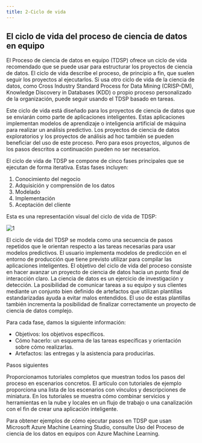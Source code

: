 ```yaml
---
title: 2-Ciclo de vida 
---
```

## El ciclo de vida del proceso de ciencia de datos en equipo


El Proceso de ciencia de datos en equipo (TDSP) ofrece un ciclo de vida recomendado que se puede usar para estructurar los proyectos de ciencia de datos. El ciclo de vida describe el proceso, de principio a fin, que suelen seguir los proyectos al ejecutarlos. Si usa otro ciclo de vida de la ciencia de datos, como Cross Industry Standard Process for Data Mining (CRISP-DM), Knowledge Discovery in Databases (KDD) o propio proceso personalizado de la organización, puede seguir usando el TDSP basado en tareas.

Este ciclo de vida está diseñado para los proyectos de ciencia de datos que se enviarán como parte de aplicaciones inteligentes. Estas aplicaciones implementan modelos de aprendizaje o inteligencia artificial de máquina para realizar un análisis predictivo. Los proyectos de ciencia de datos exploratorios y los proyectos de análisis ad hoc también se pueden beneficiar del uso de este proceso. Pero para esos proyectos, algunos de los pasos descritos a continuación pueden no ser necesarios.

El ciclo de vida de TDSP se compone de cinco fases principales que se ejecutan de forma iterativa. Estas fases incluyen:

1. Conocimiento del negocio
2. Adquisición y comprensión de los datos
3. Modelado
4. Implementación
5. Aceptación del cliente

Esta es una representación visual del ciclo de vida de TDSP:

![1](https://s3.amazonaws.com/bigdatamx/1-tdsp-lifecycle2.png)

El ciclo de vida del TDSP se modela como una secuencia de pasos repetidos que le orientan respecto a las tareas necesarias para usar modelos predictivos. El usuario implementa modelos de predicción en el entorno de producción que tiene previsto utilizar para compilar las aplicaciones inteligentes. El objetivo del ciclo de vida del proceso consiste en hacer avanzar un proyecto de ciencia de datos hacia un punto final de interacción claro. La ciencia de datos es un ejercicio de investigación y detección. La posibilidad de comunicar tareas a su equipo y sus clientes mediante un conjunto bien definido de artefactos que utilizan plantillas estandarizadas ayuda a evitar malos entendidos. El uso de estas plantillas también incrementa la posibilidad de finalizar correctamente un proyecto de ciencia de datos complejo.

Para cada fase, damos la siguiente información:

- Objetivos: los objetivos específicos.
- Cómo hacerlo: un esquema de las tareas específicas y orientación sobre cómo realizarlas.
- Artefactos: las entregas y la asistencia para producirlas.

Pasos siguientes

Proporcionamos tutoriales completos que muestran todos los pasos del proceso en escenarios concretos. El artículo con tutoriales de ejemplo proporciona una lista de los escenarios con vínculos y descripciones de miniatura. En los tutoriales se muestra cómo combinar servicios y herramientas en la nube y locales en un flujo de trabajo o una canalización con el fin de crear una aplicación inteligente.

Para obtener ejemplos de cómo ejecutar pasos en TDSP que usan Microsoft Azure Machine Learning Studio, consulte Uso del Proceso de ciencia de los datos en equipos con Azure Machine Learning.